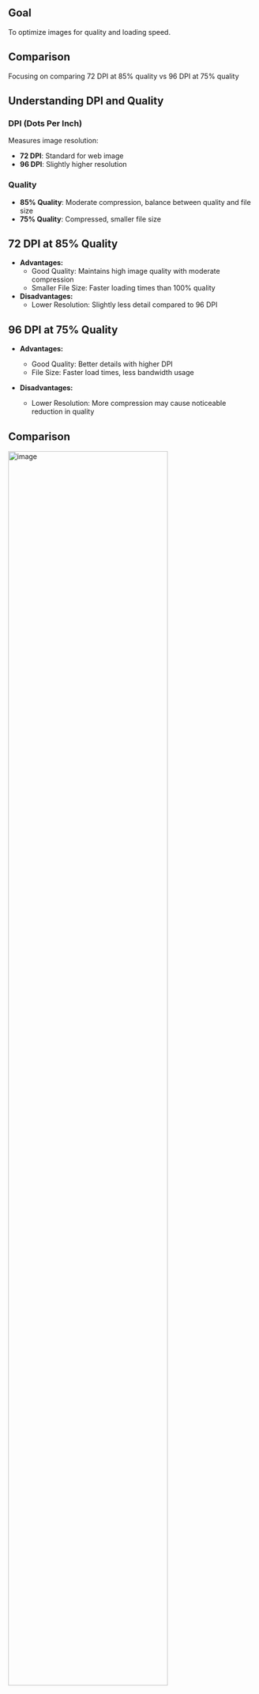 ## Goal
To optimize images for quality and loading speed.

## Comparison
Focusing on comparing 72 DPI at 85% quality vs 96 DPI at 75% quality

## Understanding DPI and Quality
### DPI (Dots Per Inch)
Measures image resolution:
* **72 DPI**: Standard for web image
* **96 DPI**: Slightly higher resolution

### Quality
* **85% Quality**: Moderate compression, balance between quality and file size
* **75% Quality**: Compressed, smaller file size

## 72 DPI at 85% Quality
* **Advantages:**
  * Good Quality: Maintains high image quality with moderate compression
  * Smaller File Size: Faster loading times than 100% quality
* **Disadvantages:**
  * Lower Resolution: Slightly less detail compared to 96 DPI
    
## 96 DPI at 75% Quality
* **Advantages:**
  * Good Quality: Better details with higher DPI
  * File Size: Faster load times, less bandwidth usage

* **Disadvantages:**
  * Lower Resolution: More compression may cause noticeable reduction in quality
 
## Comparison

<img width="80%" alt="image" src="https://github.com/user-attachments/assets/15bdc8b0-a27e-4364-8d9d-7e2b44d5b2c5">

On the left:
* DPI: 72 DPI
* Quality: 85%
* Dimension: 1000 x 1500 px
* File size: 143 KB

On the right:
* DPI: 96 DPI
* Quality: 75%
* Dimension: 1000 x 1500 px
* File size: 86 KB

***

<img width="80%" alt="image" src="https://github.com/user-attachments/assets/4390a8fe-2ebd-442f-b972-c554a3057588">

On the left:
* DPI: 96 DPI
* Quality: 75%
* Dimension: 1000 x 667 px
* File size: 87 KB

On the right:
* DPI: 72 DPI
* Quality: 85%
* Dimension: 1000 x 667 px
* File size: 148 KB


### Conclusion
The comparison shows that the 96 DPI at 85% file size is ~ 40% smaller than 72 DPI at 85%, while it can delivery the similar visual quality.
So, the higher DPI at the lower quality is the optimal way of image compression.

